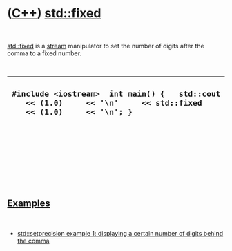 



 

 

 

 

 

([C++](Cpp.htm)) [std::fixed](CppFixed.htm)
===========================================

 

[std::fixed](CppFixed.htm) is a [stream](CppStream.htm) manipulator to
set the number of digits after the comma to a fixed number.

 

  -------------------------------------------------------------------------------------------------------------------------
  ` #include <iostream>  int main() {   std::cout     << (1.0)     << '\n'     << std::fixed     << (1.0)     << '\n'; }`
  -------------------------------------------------------------------------------------------------------------------------

 

 

 

 

 

[Examples](CppExample.htm)
--------------------------

 

-   [std::setprecision example 1: displaying a certain number of digits
    behind the comma](CppSetprecisionExample1.htm)

 

 

 

 

 





 



